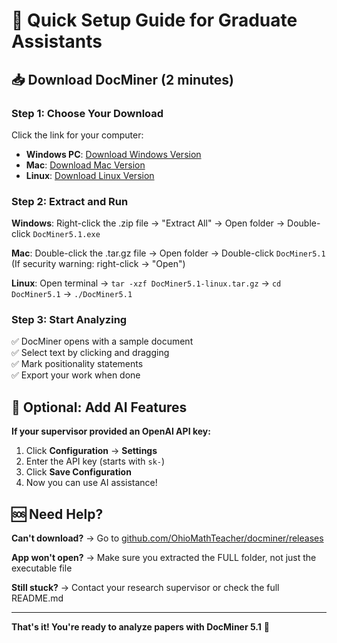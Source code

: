 # 🚀 Quick Setup Guide for Graduate Assistants

## 📥 Download DocMiner (2 minutes)

### Step 1: Choose Your Download
Click the link for your computer:
- **Windows PC**: [Download Windows Version](https://github.com/OhioMathTeacher/docminer/releases/latest/download/DocMiner5.1-windows.zip)
- **Mac**: [Download Mac Version](https://github.com/OhioMathTeacher/docminer/releases/latest/download/DocMiner5.1-macos.tar.gz)
- **Linux**: [Download Linux Version](https://github.com/OhioMathTeacher/docminer/releases/latest/download/DocMiner5.1-linux.tar.gz)

### Step 2: Extract and Run
**Windows**: Right-click the .zip file → "Extract All" → Open folder → Double-click `DocMiner5.1.exe`

**Mac**: Double-click the .tar.gz file → Open folder → Double-click `DocMiner5.1` (If security warning: right-click → "Open")

**Linux**: Open terminal → `tar -xzf DocMiner5.1-linux.tar.gz` → `cd DocMiner5.1` → `./DocMiner5.1`

### Step 3: Start Analyzing
✅ DocMiner opens with a sample document  
✅ Select text by clicking and dragging  
✅ Mark positionality statements  
✅ Export your work when done  

## 🔧 Optional: Add AI Features

**If your supervisor provided an OpenAI API key:**
1. Click **Configuration** → **Settings**
2. Enter the API key (starts with `sk-`)
3. Click **Save Configuration**
4. Now you can use AI assistance!

## 🆘 Need Help?

**Can't download?** → Go to [github.com/OhioMathTeacher/docminer/releases](https://github.com/OhioMathTeacher/docminer/releases)

**App won't open?** → Make sure you extracted the FULL folder, not just the executable file

**Still stuck?** → Contact your research supervisor or check the full README.md

---

**That's it! You're ready to analyze papers with DocMiner 5.1** 🎉
